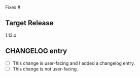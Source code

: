 <!--

Describe in detail the changes you are proposing, and the rationale.

See the contributing guide:

https://github.com/hashicorp/terraform/blob/main/.github/CONTRIBUTING.md

-->

<!--

Link all GitHub issues fixed by this PR, and add references to prior
related PRs.

-->

Fixes #

## Target Release

<!--

In normal circumstances we only target changes at the upcoming minor
release, or as a patch to the current minor version. If you need to
port a security fix to an older release, highlight this here by listing
all targeted releases.

If targeting the next patch release, also add the relevant x.y-backport
label to enable the backport bot.

-->

1.12.x

## CHANGELOG entry

<!--

If your change is user-facing, add a short description in a changelog entry.
You can use `npx changie new` to create a new changelog entry or manually create a new file in the .changes/unreleasd directory (or .changes/backported if it's a bug fix that should be backported).

-->

- [ ] This change is user-facing and I added a changelog entry.
- [ ] This change is not user-facing.
